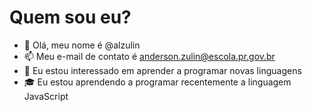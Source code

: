 # Quem sou eu?
- 👋 Olá, meu nome é @alzulin
- 📫 Meu e-mail de contato é anderson.zulin@escola.pr.gov.br
- :eyes: Eu estou interessado em aprender a programar novas linguagens
- :mortar_board: Eu estou aprendendo a programar recentemente a linguagem JavaScript
